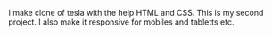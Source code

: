 I make clone of tesla with the help HTML and CSS. This is my second project. I also make it responsive for mobiles and tabletts etc.
